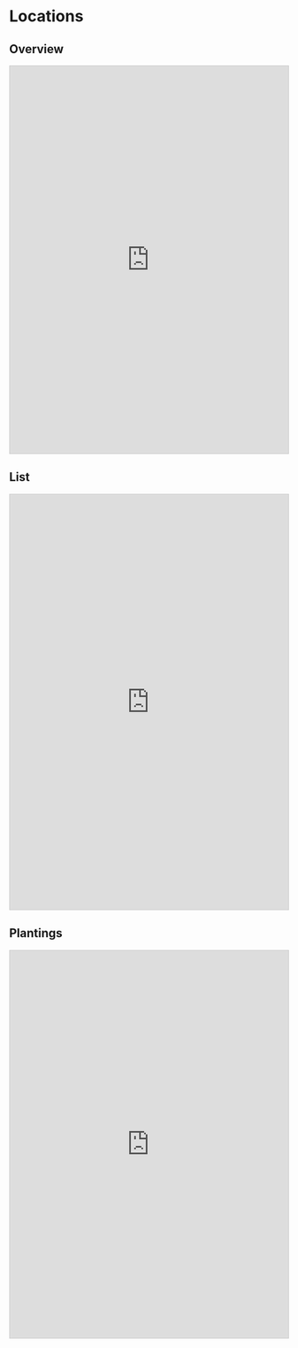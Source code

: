 # Locations

## Overview

<iframe 
  class="airtable-embed" src="https://airtable.com/embed/shrNoyBvbQ3zSSMPF?backgroundColor=yellow&viewControls=on" 
  frameborder="0" onmousewheel="" width="100%" height="700" style="background: transparent; border: 1px solid #ccc;">
</iframe>

## List

<iframe 
  class="airtable-embed" 
  src="https://airtable.com/embed/shrAtjN1QukB2Gnkk?backgroundColor=yellow&viewControls=on" 
  frameborder="0" 
  onmousewheel="" 
  width="100%" 
  height="750" 
  style="background: transparent; border: 1px solid #ccc;">
</iframe>

## Plantings

<iframe 
  class="airtable-embed" 
  src="https://airtable.com/embed/shrvLbWxeWcjDuLdR?backgroundColor=yellow&viewControls=on" 
  frameborder="0" onmousewheel="" width="100%" height="700" style="background: transparent; border: 1px solid #ccc;">
</iframe>